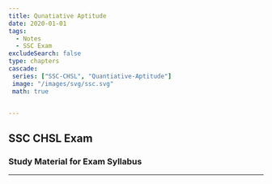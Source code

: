 ```yaml
---
title: Qunatiative Aptitude
date: 2020-01-01
tags:
  - Notes 
  - SSC Exam
excludeSearch: false
type: chapters
cascade:
 series: ["SSC-CHSL", "Quantiative-Aptitude"]
 image: "/images/svg/ssc.svg"
 math: true


---
```


## SSC CHSL Exam 

### Study Material for Exam Syllabus

---
